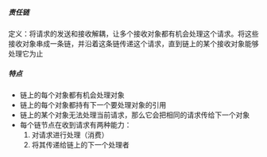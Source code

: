 ##### 责任链
定义：将请求的发送和接收解耦，让多个接收对象都有机会处理这个请求。将这些接收对象串成一条链，并沿着这条链传递这个请求，直到链上的某个接收对象能够处理它为止
##### 特点
* 链上的每个对象都有机会处理对象
* 链上的每个对象都持有下一个要处理对象的引用
* 链上的某个对象无法处理当前请求，那么它会把相同的请求传给下一个对象
* 每个链节点在收到请求有两种能力：
    1. 对请求进行处理（消费）
    2. 将其传递给链上的下一个处理者